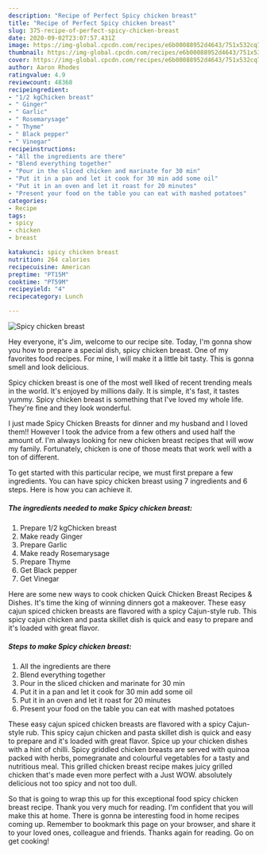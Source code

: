 ```yaml
---
description: "Recipe of Perfect Spicy chicken breast"
title: "Recipe of Perfect Spicy chicken breast"
slug: 375-recipe-of-perfect-spicy-chicken-breast
date: 2020-09-02T23:07:57.431Z
image: https://img-global.cpcdn.com/recipes/e6b00088952d4643/751x532cq70/spicy-chicken-breast-recipe-main-photo.jpg
thumbnail: https://img-global.cpcdn.com/recipes/e6b00088952d4643/751x532cq70/spicy-chicken-breast-recipe-main-photo.jpg
cover: https://img-global.cpcdn.com/recipes/e6b00088952d4643/751x532cq70/spicy-chicken-breast-recipe-main-photo.jpg
author: Aaron Rhodes
ratingvalue: 4.9
reviewcount: 48368
recipeingredient:
- "1/2 kgChicken breast"
- " Ginger"
- " Garlic"
- " Rosemarysage"
- " Thyme"
- " Black pepper"
- " Vinegar"
recipeinstructions:
- "All the ingredients are there"
- "Blend everything together"
- "Pour in the sliced chicken and marinate for 30 min"
- "Put it in a pan and let it cook for 30 min add some oil"
- "Put it in an oven and let it roast for 20 minutes"
- "Present your food on the table you can eat with mashed potatoes"
categories:
- Recipe
tags:
- spicy
- chicken
- breast

katakunci: spicy chicken breast 
nutrition: 264 calories
recipecuisine: American
preptime: "PT15M"
cooktime: "PT59M"
recipeyield: "4"
recipecategory: Lunch

---
```



![Spicy chicken breast](https://img-global.cpcdn.com/recipes/e6b00088952d4643/751x532cq70/spicy-chicken-breast-recipe-main-photo.jpg)

Hey everyone, it's Jim, welcome to our recipe site. Today, I'm gonna show you how to prepare a special dish, spicy chicken breast. One of my favorites food recipes. For mine, I will make it a little bit tasty. This is gonna smell and look delicious.

Spicy chicken breast is one of the most well liked of recent trending meals in the world. It's enjoyed by millions daily. It is simple, it's fast, it tastes yummy. Spicy chicken breast is something that I've loved my whole life. They're fine and they look wonderful.

I just made Spicy Chicken Breasts for dinner and my husband and I loved them!! However I took the advice from a few others and used half the amount of. I&#39;m always looking for new chicken breast recipes that will wow my family. Fortunately, chicken is one of those meats that work well with a ton of different.


To get started with this particular recipe, we must first prepare a few ingredients. You can have spicy chicken breast using 7 ingredients and 6 steps. Here is how you can achieve it.

<!--inarticleads1-->

##### The ingredients needed to make Spicy chicken breast:

1. Prepare 1/2 kgChicken breast
1. Make ready  Ginger
1. Prepare  Garlic
1. Make ready  Rosemarysage
1. Prepare  Thyme
1. Get  Black pepper
1. Get  Vinegar


Here are some new ways to cook chicken Quick Chicken Breast Recipes &amp; Dishes. It&#39;s time the king of winning dinners got a makeover. These easy cajun spiced chicken breasts are flavored with a spicy Cajun-style rub. This spicy cajun chicken and pasta skillet dish is quick and easy to prepare and it&#39;s loaded with great flavor. 

<!--inarticleads2-->

##### Steps to make Spicy chicken breast:

1. All the ingredients are there
1. Blend everything together
1. Pour in the sliced chicken and marinate for 30 min
1. Put it in a pan and let it cook for 30 min add some oil
1. Put it in an oven and let it roast for 20 minutes
1. Present your food on the table you can eat with mashed potatoes


These easy cajun spiced chicken breasts are flavored with a spicy Cajun-style rub. This spicy cajun chicken and pasta skillet dish is quick and easy to prepare and it&#39;s loaded with great flavor. Spice up your chicken dishes with a hint of chilli. Spicy griddled chicken breasts are served with quinoa packed with herbs, pomegranate and colourful vegetables for a tasty and nutritious meal. This grilled chicken breast recipe makes juicy grilled chicken that&#39;s made even more perfect with a Just WOW. absolutely delicious not too spicy and not too dull. 

So that is going to wrap this up for this exceptional food spicy chicken breast recipe. Thank you very much for reading. I'm confident that you will make this at home. There is gonna be interesting food in home recipes coming up. Remember to bookmark this page on your browser, and share it to your loved ones, colleague and friends. Thanks again for reading. Go on get cooking!

